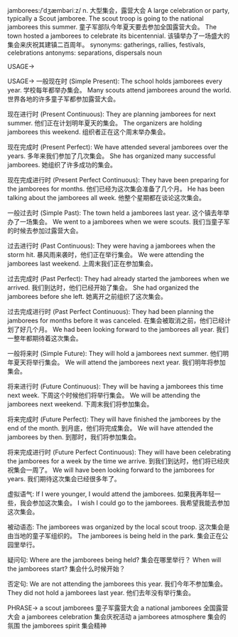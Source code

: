 jamborees:/ˈdʒæmbəriːz/
n.
大型集会，露营大会
A large celebration or party, typically a Scout jamboree.
The scout troop is going to the national jamborees this summer.  童子军部队今年夏天要去参加全国露营大会。
The town hosted a jamborees to celebrate its bicentennial.  该镇举办了一场盛大的集会来庆祝其建镇二百周年。
synonyms: gatherings, rallies, festivals, celebrations
antonyms: separations, dispersals
noun

USAGE->

USAGE->
一般现在时 (Simple Present):
The school holds jamborees every year. 学校每年都举办集会。
Many scouts attend jamborees around the world.  世界各地的许多童子军都参加露营大会。

现在进行时 (Present Continuous):
They are planning jamborees for next summer. 他们正在计划明年夏天的集会。
The organizers are holding jamborees this weekend.  组织者正在这个周末举办集会。


现在完成时 (Present Perfect):
We have attended several jamborees over the years. 多年来我们参加了几次集会。
She has organized many successful jamborees.  她组织了许多成功的集会。


现在完成进行时 (Present Perfect Continuous):
They have been preparing for the jamborees for months.  他们已经为这次集会准备了几个月。
He has been talking about the jamborees all week.  他整个星期都在谈论这次集会。


一般过去时 (Simple Past):
The town held a jamborees last year.  这个镇去年举办了一场集会。
We went to a jamborees when we were scouts.  我们当童子军的时候去参加过露营大会。

过去进行时 (Past Continuous):
They were having a jamborees when the storm hit.  暴风雨来袭时，他们正在举行集会。
We were attending the jamborees last weekend.  上周末我们正在参加集会。


过去完成时 (Past Perfect):
They had already started the jamborees when we arrived.  我们到达时，他们已经开始了集会。
She had organized the jamborees before she left.  她离开之前组织了这次集会。


过去完成进行时 (Past Perfect Continuous):
They had been planning the jamborees for months before it was canceled.  在集会被取消之前，他们已经计划了好几个月。
We had been looking forward to the jamborees all year.  我们一整年都期待着这次集会。


一般将来时 (Simple Future):
They will hold a jamborees next summer.  他们明年夏天将举行集会。
We will attend the jamborees next year.  我们明年将参加集会。


将来进行时 (Future Continuous):
They will be having a jamborees this time next week.  下周这个时候他们将举行集会。
We will be attending the jamborees next weekend.  下周末我们将参加集会。



将来完成时 (Future Perfect):
They will have finished the jamborees by the end of the month.  到月底，他们将完成集会。
We will have attended the jamborees by then.  到那时，我们将参加集会。



将来完成进行时 (Future Perfect Continuous):
They will have been celebrating the jamborees for a week by the time we arrive.  到我们到达时，他们将已经庆祝集会一周了。
We will have been looking forward to the jamborees for years.  我们期待这次集会已经很多年了。


虚拟语气:
If I were younger, I would attend the jamborees.  如果我再年轻一些，我会参加这次集会。
I wish I could go to the jamborees.  我希望我能去参加这次集会。


被动语态:
The jamborees was organized by the local scout troop.  这次集会是由当地的童子军组织的。
The jamborees is being held in the park.  集会正在公园里举行。


疑问句:
Where are the jamborees being held?  集会在哪里举行？
When will the jamborees start?  集会什么时候开始？


否定句:
We are not attending the jamborees this year.  我们今年不参加集会。
They did not hold a jamborees last year.  他们去年没有举行集会。



PHRASE->
a scout jamborees 童子军露营大会
a national jamborees 全国露营大会
a jamborees celebration 集会庆祝活动
a jamborees atmosphere  集会的氛围
the jamborees spirit 集会精神
